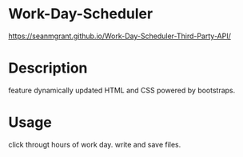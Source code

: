 # Work-Day-Scheduler
https://seanmgrant.github.io/Work-Day-Scheduler-Third-Party-API/

# Description
feature dynamically updated HTML and CSS powered by bootstraps. 

# Usage 
click througt hours of work day. 
write and save files.



